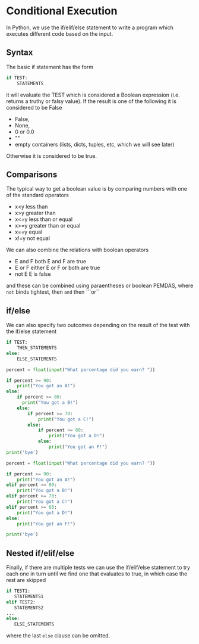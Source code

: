 # Conditional Execution

In Python, we use the if/elif/else statement to write a program which executes different code based on the input.

## Syntax
The basic if statement has the form
``` python
if TEST:
    STATEMENTS
```
it will evaluate the TEST which is considered a Boolean expression (i.e. returns a truthy or falsy value).
If the result is one of the following it is considered to be False
* False, 
* None, 
* 0 or 0.0 
* ""
* empty containers (lists, dicts, tuples, etc, which we will see later)

Otherwise it is considered to be true.

## Comparisons
The typical way to get a boolean value is by comparing numbers with one of the standard operators
* x<y  less than
* x>y  greater than
* x<=y less than or equal
* x>=y  greater than or equal
* x==y  equal
* x!=y  not equal
  
We can also combine the relations with boolean operators
* E and F   both E and F are true
* E or F    either E or F or both are true
* not E     E is false

and these can be combined using paraentheses or boolean PEMDAS, where ```not``` binds tightest, then ```and``` then ```or``
  
## if/else
We can also specify two outcomes depending on the result of the test with the if/else statement
``` python
if TEST:
    THEN_STATEMENTS
else:
    ELSE_STATEMENTS
```

``` python
percent = float(input("What percentage did you earn? "))

if percent >= 90:
    print("You got an A!")
else:
    if percent >= 80:
      print("You got a B!")
    else:
        if percent >= 70:
            print("You got a C!")
        else:
            if percent >= 60:
                print("You got a D!")
            else:
                print("You got an F!")
print('bye')
```

``` python
percent = float(input("What percentage did you earn? "))

if percent >= 90:
    print("You got an A!")
elif percent >= 80:
    print("You got a B!")
elif percent >= 70:
    print("You got a C!")
elif percent >= 60:
    print("You got a D!")
else:
    print("You got an F!")

print('bye')
```
  
## Nested if/elif/else
Finally, if there are multiple tests we can use the if/elif/else statement
to try each one in turn until we find one that evaluates to true, in which case the rest are skipped

``` python
if TEST1:
   STATEMENTS1
elif TEST2:
   STATEMENTS2
...
else:
   ELSE_STATEMENTS
```
  where the last ```else``` clause can be omitted.
